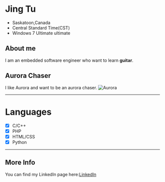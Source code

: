 # Jing Tu
* Saskatoon,Canada
* Central Standard Time(CST)
* Windows 7 Ultimate ultimate

## About me
I am an embedded software engineer who want to learn **guitar**.


## Aurora Chaser
I like Aurora and want to be an aurora chaser.
![Aurora](https://www.hinzie.com/media/image/205609.jpg)

---
# Languages
- [x] C/C++
- [x] PHP
- [x] HTML/CSS
- [x] Python
---

## More Info
You can find my LinkedIn page here:[LinkedIn](http://www.linkedin.com/in/jingtu87)
